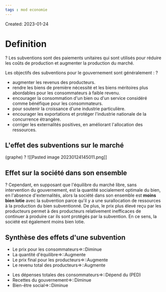 ```yaml
---
tags : mod economie
---
```

Created: 2023-01-24

# Definition
?
Les subventions sont des paiements unitaires qui sont utilisés pour réduire les coûts de production et augmenter la production du marché.

Les objectifs des subventions pour le gouvernement sont généralement :
?
-   augmenter les revenus des producteurs.
-   rendre les biens de première nécessité et les biens méritoires plus abordables pour les consommateurs à faible revenu.
-   encourager la consommation d'un bien ou d'un service considéré comme bénéfique pour les consommateurs.
-   pour soutenir la croissance d'une industrie particulière.
-   encourager les exportations et protéger l'industrie nationale de la concurrence étrangère.
-   corriger les externalités positives, en améliorant l'allocation des ressources.

## L'effet des subventions sur le marché
(graphe)
?
![[Pasted image 20230124145011.png]]
<!--SR:!2023-11-03,31,228-->

## Effet sur la société dans son ensemble
?
Cependant, en supposant que l'équilibre du marché libre, sans intervention du gouvernement, est la quantité socialement optimale du bien, en l'absence d'externalités, alors la société dans son ensemble est **moins bien lotie** avec la subvention parce qu'il y a une surallocation de ressources à la production du bien subventionné. De plus, le prix plus élevé reçu par les producteurs permet à des producteurs relativement inefficaces de continuer à produire car ils sont protégés par la subvention. En ce sens, la société est également moins bien lotie.
<!--SR:!2023-10-04,27,210-->

## Synthèse des effets d'une subvention
- Le prix pour les consommateurs=>::Diminue
- La quantité d'équilibre=>::Augmente
- Le prix final pour les producteurs=>::Augmente
- Le revenu total des producteurs=>::Augmente
<!--SR:!2024-05-24,84,248-->
- Les dépenses totales des consommateurs=>::Dépend du (PED)
- Recettes du gouvernement=>::Diminue
- Bien-être social=>::Diminue
